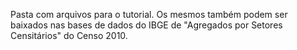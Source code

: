 Pasta com arquivos para o tutorial.
Os mesmos também podem ser baixados nas bases de dados do IBGE de "Agregados por Setores Censitários" do Censo 2010. 
